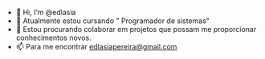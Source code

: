 - 👋 Hi, I’m @edlasia 
- 🌱 Atualmente estou cursando " Programador de sistemas"
- 💞️ Estou procurando colaborar em projetos que possam me proporcionar conhecimentos novos.
- 📫 Para me encontrar edlasiapereira@gmail.com

<!---
edlasia/edlasia is a ✨ special ✨ repository because its `README.md` (this file) appears on your GitHub profile.
You can click the Preview link to take a look at your changes.
--->
